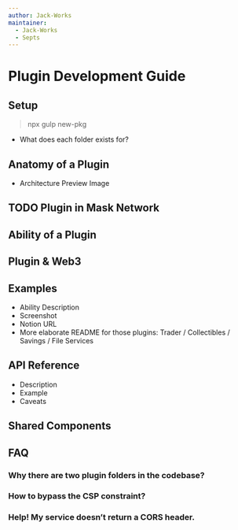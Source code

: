 ```yaml
---
author: Jack-Works
maintainer:
  - Jack-Works
  - Septs
---
```


# Plugin Development Guide

## Setup

> npx gulp new-pkg

- What does each folder exists for?

## Anatomy of a Plugin

- Architecture Preview Image

## TODO Plugin in Mask Network

## Ability of a Plugin

## Plugin & Web3

## Examples

- Ability Description
- Screenshot
- Notion URL
- More elaborate README for those plugins: Trader / Collectibles / Savings / File Services

## API Reference

- Description
- Example
- Caveats

## Shared Components

## FAQ

### Why there are two plugin folders in the codebase?

### How to bypass the CSP constraint?

### Help! My service doesn’t return a CORS header.
